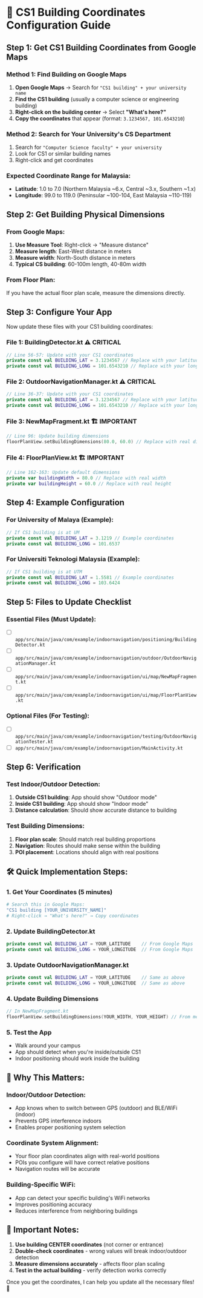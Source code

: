 # 📍 CS1 Building Coordinates Configuration Guide

## Step 1: Get CS1 Building Coordinates from Google Maps

### **Method 1: Find Building on Google Maps**

1. **Open Google Maps** → Search for `"CS1 building" + your university name`
2. **Find the CS1 building** (usually a computer science or engineering building)
3. **Right-click on the building center** → Select **"What's here?"**
4. **Copy the coordinates** that appear (format: `3.1234567, 101.6543210`)

### **Method 2: Search for Your University's CS Department**

1. Search for `"Computer Science faculty" + your university`
2. Look for CS1 or similar building names
3. Right-click and get coordinates

### **Expected Coordinate Range for Malaysia:**

- **Latitude**: 1.0 to 7.0 (Northern Malaysia ~6.x, Central ~3.x, Southern ~1.x)
- **Longitude**: 99.0 to 119.0 (Peninsular ~100-104, East Malaysia ~110-119)

## Step 2: Get Building Physical Dimensions

### **From Google Maps:**

1. **Use Measure Tool**: Right-click → "Measure distance"
2. **Measure length**: East-West distance in meters
3. **Measure width**: North-South distance in meters
4. **Typical CS building**: 60-100m length, 40-80m width

### **From Floor Plan:**

If you have the actual floor plan scale, measure the dimensions directly.

## Step 3: Configure Your App

Now update these files with your CS1 building coordinates:

### **File 1: BuildingDetector.kt** ⚠️ **CRITICAL**

```kotlin
// Line 56-57: Update with your CS1 coordinates
private const val BUILDING_LAT = 3.1234567 // Replace with your latitude
private const val BUILDING_LONG = 101.6543210 // Replace with your longitude
```

### **File 2: OutdoorNavigationManager.kt** ⚠️ **CRITICAL**

```kotlin
// Line 36-37: Update with your CS1 coordinates  
private const val BUILDING_LAT = 3.1234567 // Replace with your latitude
private const val BUILDING_LONG = 101.6543210 // Replace with your longitude
```

### **File 3: NewMapFragment.kt** 🏗️ **IMPORTANT**

```kotlin
// Line 96: Update building dimensions
floorPlanView.setBuildingDimensions(80.0, 60.0) // Replace with real dimensions
```

### **File 4: FloorPlanView.kt** 🏗️ **IMPORTANT**

```kotlin
// Line 162-163: Update default dimensions
private var buildingWidth = 80.0 // Replace with real width
private var buildingHeight = 60.0 // Replace with real height
```

## Step 4: Example Configuration

### **For University of Malaya (Example):**

```kotlin
// If CS1 building is at UM
private const val BUILDING_LAT = 3.1219 // Example coordinates
private const val BUILDING_LONG = 101.6537 
```

### **For Universiti Teknologi Malaysia (Example):**

```kotlin
// If CS1 building is at UTM
private const val BUILDING_LAT = 1.5581 // Example coordinates  
private const val BUILDING_LONG = 103.6424
```

## Step 5: Files to Update Checklist

### **Essential Files (Must Update):**

- [ ] `app/src/main/java/com/example/indoornavigation/positioning/BuildingDetector.kt`
- [ ] `app/src/main/java/com/example/indoornavigation/outdoor/OutdoorNavigationManager.kt`
- [ ] `app/src/main/java/com/example/indoornavigation/ui/map/NewMapFragment.kt`
- [ ] `app/src/main/java/com/example/indoornavigation/ui/map/FloorPlanView.kt`

### **Optional Files (For Testing):**

- [ ] `app/src/main/java/com/example/indoornavigation/testing/OutdoorNavigationTester.kt`
- [ ] `app/src/main/java/com/example/indoornavigation/MainActivity.kt`

## Step 6: Verification

### **Test Indoor/Outdoor Detection:**

1. **Outside CS1 building**: App should show "Outdoor mode"
2. **Inside CS1 building**: App should show "Indoor mode"
3. **Distance calculation**: Should show accurate distance to building

### **Test Building Dimensions:**

1. **Floor plan scale**: Should match real building proportions
2. **Navigation**: Routes should make sense within the building
3. **POI placement**: Locations should align with real positions

## 🛠️ **Quick Implementation Steps:**

### **1. Get Your Coordinates (5 minutes)**

```bash
# Search this in Google Maps:
"CS1 building [YOUR_UNIVERSITY_NAME]"
# Right-click → "What's here?" → Copy coordinates
```

### **2. Update BuildingDetector.kt**

```kotlin
private const val BUILDING_LAT = YOUR_LATITUDE    // From Google Maps
private const val BUILDING_LONG = YOUR_LONGITUDE  // From Google Maps  
```

### **3. Update OutdoorNavigationManager.kt**

```kotlin
private const val BUILDING_LAT = YOUR_LATITUDE    // Same as above
private const val BUILDING_LONG = YOUR_LONGITUDE  // Same as above
```

### **4. Update Building Dimensions**

```kotlin
// In NewMapFragment.kt
floorPlanView.setBuildingDimensions(YOUR_WIDTH, YOUR_HEIGHT) // From measurements
```

### **5. Test the App**

- Walk around your campus
- App should detect when you're inside/outside CS1
- Indoor positioning should work inside the building

## 🎯 **Why This Matters:**

### **Indoor/Outdoor Detection:**

- App knows when to switch between GPS (outdoor) and BLE/WiFi (indoor)
- Prevents GPS interference indoors
- Enables proper positioning system selection

### **Coordinate System Alignment:**

- Your floor plan coordinates align with real-world positions
- POIs you configure will have correct relative positions
- Navigation routes will be accurate

### **Building-Specific WiFi:**

- App can detect your specific building's WiFi networks
- Improves positioning accuracy
- Reduces interference from neighboring buildings

## 🚨 **Important Notes:**

1. **Use building CENTER coordinates** (not corner or entrance)
2. **Double-check coordinates** - wrong values will break indoor/outdoor detection
3. **Measure dimensions accurately** - affects floor plan scaling
4. **Test in the actual building** - verify detection works correctly

Once you get the coordinates, I can help you update all the necessary files! 🚀